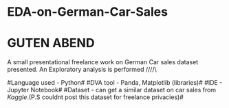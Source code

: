 # EDA-on-German-Car-Sales #

# GUTEN ABEND #

A small presentational freelance work on German Car sales dataset presented. An Exploratory analysis is performed /\/\/\/\

#Language used - Python#
#DVA tool - Panda, Matplotlib (libraries)#
#IDE - Jupyter Notebook#
#Dataset - can get a similar dataset on car sales from _Kaggle_.(P.S couldnt post this dataset for freelance privacies)#
